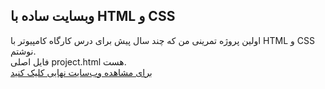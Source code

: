 ## وبسایت ساده با HTML و CSS
اولین پروژه تمرینی من که چند سال پیش برای درس کارگاه کامپیوتر با HTML و CSS نوشتم.
<br />فایل اصلی project.html هست.
<br />[برای مشاهده وب‌سایت نهایی کلیک کنید](https://rawcdn.githack.com/BaharehViani/HTML-CSS-project/8d70735d997be1daacae6b750042688857b38ca3/project.html)
